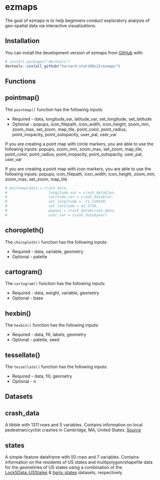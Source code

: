 
<!-- README.md is generated from README.Rmd. Please edit that file -->

# ezmaps

<!-- badges: start -->
<!-- badges: end -->

The goal of ezmaps is to help beginners conduct exploratory analysis of
geo-spatial data via interactive visualizations.

## Installation

You can install the development version of ezmaps from
[GitHub](https://github.com/) with:

``` r
# install.packages("devtools")
devtools::install_github("harvard-stat108s23/ezmaps")
```

## Functions

## pointmap()

The `pointmap()` function has the following inputs:

- Required - data, longitude_var, latitude_var, set_longitude,
  set_latitude
- Optional - popups, icon_filepath, icon_width, icon_height, zoom_min,
  zoom_max, set_zoom, map_tile, point_color, point_radius,
  point_inopacity, point_outopacity, user_pal, user_var

If you are creating a point map with circle markers, you are able to use
the following inputs: popups, zoom_min, zoom_max, set_zoom, map_tile,
point_color, point_radius, point_inopacity, point_outopacity, user_pal,
user_var

If you are creating a point map with icon markers, you are able to use
the following inputs: popups, icon_filepath, icon_width, icon_height,
zoom_min, zoom_max, set_zoom, map_tile

``` r
# pointmap(data = crash_data,
#                   longitude_var = crash_data$lon,
#                   latitude_var = crash_data$lat,
#                   set_longitude = -71.110558,
#                   set_latitude = 42.3736,
#                   popups = crash_data$crash_date,
#                   user_var = crash_data$year)
```

## choropleth()

The `choropleth()` function has the following inputs:

- Required - data, variable, geometry
- Optional - palette

## cartogram()

The `cartogram()` function has the following inputs:

- Required - data, weight, variable, geometry
- Optional - base

## hexbin()

The `hexbin()` function has the following inputs:

- Required - data, fill, labels, geometry
- Optional - palette, seed

## tessellate()

The `tessellate()` function has the following inputs:

- Required - data, fill, geometry
- Optional - n

## Datasets

## crash_data

A tibble with 1311 rows and 5 variables. Contains information on local
pedestrian/cyclist crashes in Cambridge, MA, United States.
[Source](https://github.com/harvard-stat108s23/materials/blob/main/psets/data/cambridge_cyclist_ped_crash.csv)

## states

A simple-feature dataframe with 50 rows and 7 variables. Contains
information on the residents of US states and multipolygon/shapefile
data for the geometries of US states using a combination of the
[Lock5Data::USStates](https://cran.r-project.org/web/packages/Lock5Data/index.html)
&
[tigris::states](https://github.com/walkerke/tigris/blob/master/R/states.R)
datasets, respectively.
